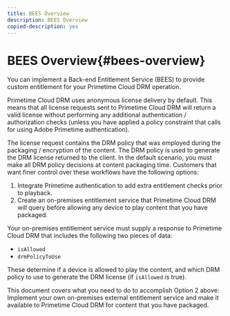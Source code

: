 ```yaml
---
title: BEES Overview
description: BEES Overview
copied-description: yes
---
```


# BEES Overview{#bees-overview}

You can implement a Back-end Entitlement Service (BEES) to provide custom entitlement for your Primetime Cloud DRM operation.

Primetime Cloud DRM uses anonymous license delivery by default. This means that all license requests sent to Primetime Cloud DRM will return a valid license without performing any additional authentication / authorization checks (unless you have applied a policy constraint that calls for using Adobe Primetime authentication).

The license request contains the DRM policy that was employed during the packaging / encryption of the content. The DRM policy is used to generate the DRM license returned to the client. In the default scenario, you must make all DRM policy decisions at content packaging time. Customers that want finer control over these workflows have the following options:

1. Integrate Primetime authentication to add extra entitlement checks prior to playback. 
1. Create an on-premises entitlement service that Primetime Cloud DRM will query before allowing any device to play content that you have packaged.

Your on-premises entitlement service must supply a response to Primetime Cloud DRM that includes the following two pieces of data:

* `isAllowed` 
* `drmPolicyToUse`

These determine if a device is allowed to play the content, and which DRM policy to use to generate the DRM license (if `isAllowed` is true).

This document covers what you need to do to accomplish Option 2 above: Implement your own on-premises external entitlement service and make it available to Primetime Cloud DRM for content that you have packaged. 
